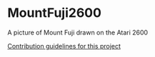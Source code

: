 # MountFuji2600
A picture of Mount Fuji drawn on the Atari 2600

[Contribution guidelines for this project](https://javatari.org)
